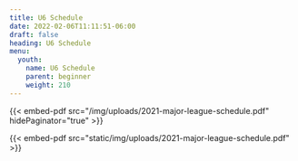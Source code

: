 ```yaml
---
title: U6 Schedule
date: 2022-02-06T11:11:51-06:00
draft: false
heading: U6 Schedule
menu:
  youth:
    name: U6 Schedule
    parent: beginner
    weight: 210
---
```

{{< embed-pdf src="/img/uploads/2021-major-league-schedule.pdf" hidePaginator="true" >}}

{{< embed-pdf src="static/img/uploads/2021-major-league-schedule.pdf" >}}